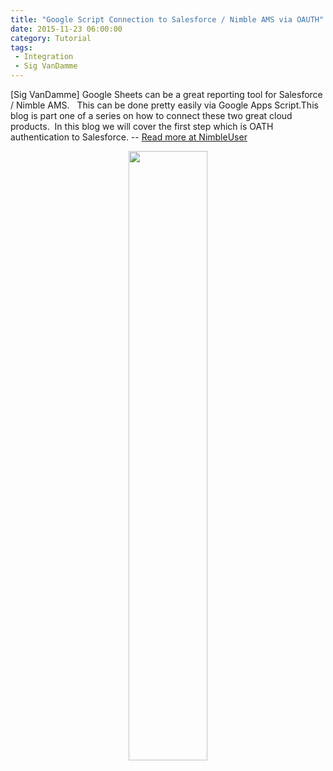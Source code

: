 ```yaml
---
title: "Google Script Connection to Salesforce / Nimble AMS via OAUTH"
date: 2015-11-23 06:00:00
category: Tutorial
tags: 
 - Integration
 - Sig VanDamme
---
```

[Sig VanDamme] Google Sheets can be a great reporting tool for Salesforce / Nimble AMS.   This can be done pretty easily via Google Apps Script.This blog is part one of a series on how to connect these two great cloud products.  In this blog we will cover the first step which is OATH authentication to Salesforce. -- [Read more at NimbleUser](http://www.nimbleuser.com/blog/google-script-connection-to-salesforce-nimble-ams-via-oauth)
<div align="center"><img src="http://nimbleuser.com/uploads/9/4/3/7/94371761/connect-google-sheets-docs-and-gmail-to-salesforce-and-nimble-association-management-software-514x292.jpg?303" width="50%" height="50%"/></div>